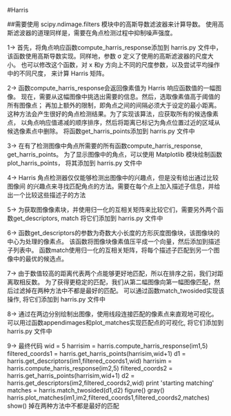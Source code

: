 #Harris


##需要使用 scipy.ndimage.filters 模块中的高斯导数滤波器来计算导数。
    使用高斯滤波器的道理同样是，需要在角点检测过程中抑制噪声强度。

1-> 首先，将角点响应函数compute_harris_response添加到 harris.py 文件中，
    该函数使用高斯导数实现。同样地，参数 σ 定义了使用的高斯滤波器的尺度大小。
    也可以修改这个函数，对 x 和y 方向上不同的尺度参数，以及尝试平均操作中的不同尺度，
    来计算 Harris 矩阵。

2-> 函数compute_harris_response会返回像素值为 Harris 响应函数值的一幅图像。
    现在，需要从这幅图像中挑选出需要的信息。然后，选取像素值高于阈值的所有图像点；
    再加上额外的限制，即角点之间的间隔必须大于设定的最小距离。
    这种方法会产生很好的角点检测结果。为了实现该算法，应获取所有的候选像素点，
    以角点响应值递减的顺序排序，然后将距离已标记为角点位置过近的区域从候选像素点中删除。
    将函数get_harris_points添加到 harris.py 文件中

3-> 在有了检测图像中角点所需要的所有函数compute_harris_response, get_harris_points。
    为了显示图像中的角点，可以使用 Matplotlib 模块绘制函数plot_harris_points，
    将其添加到 harris.py 文件中

4-> Harris 角点检测器仅仅能够检测出图像中的兴趣点，但是没有给出通过比较图像间
    的兴趣点来寻找匹配角点的方法。需要在每个点上加入描述子信息，并给出一个比较这些描述子的方法

5-> 为获取图像像素块，并使用归一化的互相关矩阵来比较它们，需要另外两个函数get_descriptors, match
    将它们添加到 harris.py 文件中

6-> 函数get_descriptors的参数为奇数大小长度的方形灰度图像块，该图像块的中心为处理的像素点。
    该函数将图像块像素值压平成一个向量，然后添加到描述子列表中。
    函数match使用归一化的互相关矩阵，将每个描述子匹配到另一个图像中的最优的候选点。

7-> 由于数值较高的距离代表两个点能够更好地匹配，所以在排序之前，我们对距离取相反数。
    为了获得更稳定的匹配，我们从第二幅图像向第一幅图像匹配，然后过滤掉在两种方法中不都是最好的匹配。
    可以通过函数match_twosided实现该操作, 将它们添加到 harris.py 文件中

8-> 通过在两边分别绘制出图像，使用线段连接匹配的像素点来直观地可视化。
    可以用过函数appendimages和plot_matches实现匹配点的可视化,
    将它们添加到 harris.py 文件中

9-> 最终代码
    wid = 5
    harrisim = harris.compute_harris_response(im1,5)
    filtered_coords1 = harris.get_harris_points(harrisim,wid+1)
    d1 = harris.get_descriptors(im1,filtered_coords1,wid)
    harrisim = harris.compute_harris_response(im2,5)
    filtered_coords2 = harris.get_harris_points(harrisim,wid+1)
    d2 = harris.get_descriptors(im2,filtered_coords2,wid)
    print 'starting matching'
    matches = harris.match_twosided(d1,d2)
    figure()
    gray()
    harris.plot_matches(im1,im2,filtered_coords1,filtered_coords2,matches)
    show()
掉在两种方法中不都是最好的匹配

